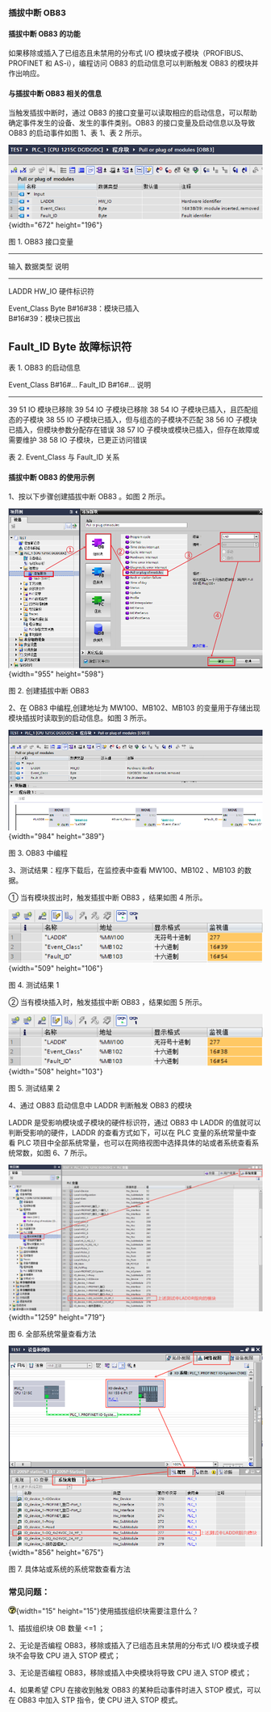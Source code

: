 ### 插拔中断 OB83

#### 插拔中断 OB83 的功能

如果移除或插入了已组态且未禁用的分布式 I/O
模块或子模块（PROFIBUS、PROFINET 和 AS-i），编程访问 OB83
的启动信息可以判断触发 OB83 的模块并作出响应。

#### 与插拔中断 OB83 相关的信息

当触发插拔中断时，通过 OB83
的接口变量可以读取相应的启动信息，可以帮助确定事件发生的设备、发生的事件类别。OB83
的接口变量及启动信息以及导致 OB83 的启动事件如图 1、表 1、表 2 所示。

![](images/10-01.png){width="672" height="196"}

图 1. OB83 接口变量

  -----------------------------------------------------------------------
  输入                    数据类型                说明
  ----------------------- ----------------------- -----------------------
  LADDR                   HW_IO                   硬件标识符

  Event_Class             Byte                    B#16#38：模块已插入\
                                                  B#16#39：模块已拔出

  Fault_ID                Byte                    故障标识符
  -----------------------------------------------------------------------

表 1. OB83 的启动信息

  Event_Class B#16#\...   Fault_ID B#16#\...   说明
  ----------------------- -------------------- ---------------------------------------------
  39                      51                   IO 模块已移除
  39                      54                   IO 子模块已移除
  38                      54                   IO 子模块已插入，且匹配组态的子模块
  38                      55                   IO 子模块已插入，但与组态的子模块不匹配
  38                      56                   IO 子模块已插入，但模块参数分配存在错误
  38                      57                   IO 子模块或模块已插入，但存在故障或需要维护
  38                      58                   IO 子模块，已更正访问错误

表 2. Event_Class 与 Fault_ID 关系

#### 插拔中断 OB83 的使用示例

1、按以下步骤创建插拔中断 OB83 。如图 2 所示。

![](images/10-02.png){width="955" height="598"}

图 2. 创建插拔中断 OB83

2、在 OB83 中编程,创建地址为 MW100、MB102、MB103
的变量用于存储出现模块插拔时读取到的启动信息。如图 3 所示。

![](images/10-03.png){width="984" height="389"}

图 3. OB83 中编程

3、测试结果：程序下载后，在监控表中查看 MW100、MB102 、MB103 的数据。

① 当有模块拔出时，触发插拔中断 OB83 ，结果如图 4 所示。

![](images/10-04.png){width="509" height="106"}

图 4. 测试结果 1

② 当有模块插入时，触发插拔中断 OB83 ，结果如图 5 所示。

![](images/10-05.png){width="508" height="103"}

图 5. 测试结果 2

4、通过 OB83 启动信息中 LADDR 判断触发 OB83 的模块

LADDR 是受影响模块或子模块的硬件标识符，通过 OB83 中 LADDR
的值就可以判断受影响的硬件，LADDR 的查看方式如下，可以在 PLC
变量的系统常量中查看 PLC
项目中全部系统常量，也可以在网络视图中选择具体的站或者系统查看系统常数，如图
6、7 所示。

![](images/10-06.png){width="1259" height="719"}

图 6. 全部系统常量查看方法

![](images/10-07.png){width="856" height="675"}

图 7. 具体站或系统的系统常数查看方法

### 常见问题：

![](images/5.gif){width="15" height="15"}使用插拔组织块需要注意什么？

1、插拔组织块 OB 数量 \<=1 ；

2、无论是否编程 OB83，移除或插入了已组态且未禁用的分布式 I/O
模块或子模块不会导致 CPU 进入 STOP 模式；

3、无论是否编程 OB83，移除或插入中央模块将导致 CPU 进入 STOP 模式；

4、如果希望 CPU 在接收到触发 OB83 的某种启动事件时进入 STOP 模式，可以在
OB83 中加入 STP 指令，使 CPU 进入 STOP 模式。
